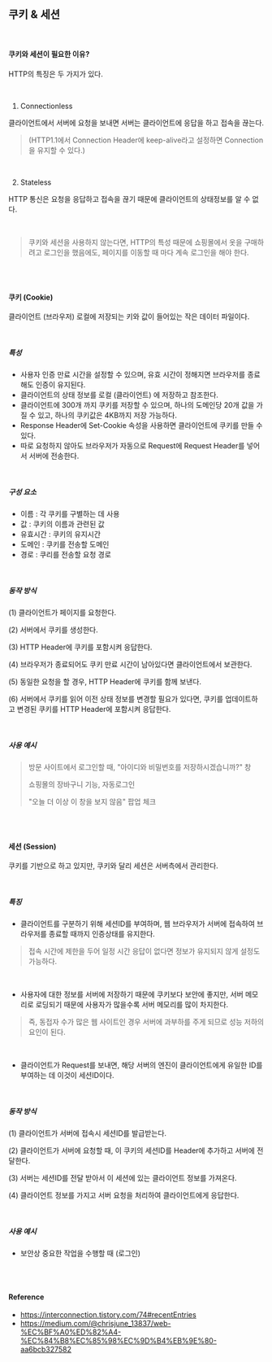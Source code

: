## 쿠키 & 세션

<br />

#### 쿠키와 세션이 필요한 이유?
HTTP의 특징은 두 가지가 있다.

<br />

1. Connectionless

클라이언트에서 서버에 요청을 보내면 서버는 클라이언트에 응답을 하고 접속을 끊는다. 
> (HTTP1.1에서 Connection Header에 keep-alive라고 설정하면 Connection을 유지할 수 있다.)

<br />

2. Stateless

HTTP 통신은 요청을 응답하고 접속을 끊기 때문에 클라이언트의 상태정보를 알 수 없다.

<br />

> 쿠키와 세션을 사용하지 않는다면, HTTP의 특성 때문에 쇼핑몰에서 옷을 구매하려고 로그인을 했음에도, 페이지를 이동할 때 마다 계속 로그인을 해야 한다.

<br />
<br />

#### 쿠키 (Cookie)
클라이언트 (브라우저) 로컬에 저장되는 키와 값이 들어있는 작은 데이터 파일이다.

<br />

##### 특성
- 사용자 인증 만료 시간을 설정할 수 있으며, 유효 시간이 정해지면 브라우저를 종료해도 인증이 유지된다.
- 클라이언트의 상태 정보를 로컬 (클라이언트) 에 저장하고 참조한다.
- 클라이언트에 300개 까지 쿠키를 저장할 수 있으며, 하나의 도메인당 20개 값을 가질 수 있고, 하나의 쿠키값은 4KB까지 저장 가능하다.
- Response Header에 Set-Cookie 속성을 사용하면 클라이언트에 쿠키를 만들 수 있다.
- 따로 요청하지 않아도 브라우저가 자동으로 Request에 Request Header를 넣어서 서버에 전송한다.

<br />

##### 구성 요소
- 이름 : 각 쿠키를 구별하는 데 사용
- 값 : 쿠키의 이름과 관련된 값
- 유효시간 : 쿠키의 유지시간
- 도메인 : 쿠키를 전송할 도메인
- 경로 : 쿠리를 전송할 요청 경로

<br />

##### 동작 방식
(1) 클라이언트가 페이지를 요청한다.  

(2) 서버에서 쿠키를 생성한다.  

(3) HTTP Header에 쿠키를 포함시켜 응답한다.  

(4) 브라우저가 종료되어도 쿠키 만료 시간이 남아있다면 클라이언트에서 보관한다.  

(5) 동일한 요청을 할 경우, HTTP Header에 쿠키를 함께 보낸다.  

(6) 서버에서 쿠키를 읽어 이전 상태 정보를 변경할 필요가 있다면, 쿠키를 업데이트하고 변경된 쿠키를 HTTP Header에 포함시켜 응답한다.

<br />

##### 사용 예시
> 방문 사이트에서 로그인할 때, "아이디와 비밀번호를 저장하시겠습니까?" 창
>
> 쇼핑몰의 장바구니 기능, 자동로그인
>
> "오늘 더 이상 이 창을 보지 않음" 팝업 체크

<br />
<br />

#### 세션 (Session)
쿠키를 기반으로 하고 있지만, 쿠키와 달리 세션은 서버측에서 관리한다.

<br />

##### 특징
- 클라이언트를 구분하기 위해 세션ID를 부여하며, 웹 브라우저가 서버에 접속하여 브라우저를 종료할 때까지 인증상태를 유지한다.
> 접속 시간에 제한을 두어 일정 시간 응답이 없다면 정보가 유지되지 않게 설정도 가능하다.

<br />

- 사용자에 대한 정보를 서버에 저장하기 때문에 쿠키보다 보안에 좋지만, 서버 메모리로 로딩되기 때문에 사용자가 많을수록 서버 메모리를 많이 차지한다.
> 즉, 동접자 수가 많은 웹 사이트인 경우 서버에 과부하를 주게 되므로 성능 저하의 요인이 된다.
  
<br />

- 클라이언트가 Request를 보내면, 해당 서버의 엔진이 클라이언트에게 유일한 ID를 부여하는 데 이것이 세션ID이다.

<br />

##### 동작 방식
(1) 클라이언트가 서버에 접속시 세션ID를 발급받는다.

(2) 클라이언트가 서버에 요청할 때, 이 쿠키의 세션ID를 Header에 추가하고 서버에 전달한다.

(3) 서버는 세션ID를 전달 받아서 이 세션에 있는 클라이언트 정보를 가져온다.

(4) 클라이언트 정보를 가지고 서버 요청을 처리하여 클라이언트에게 응답한다.

<br />

##### 사용 예시
- 보안상 중요한 작업을 수행할 때 (로그인)

<br />
<br />

#### Reference
- https://interconnection.tistory.com/74#recentEntries
- https://medium.com/@chrisjune_13837/web-%EC%BF%A0%ED%82%A4-%EC%84%B8%EC%85%98%EC%9D%B4%EB%9E%80-aa6bcb327582
